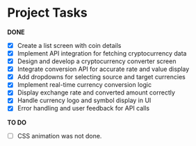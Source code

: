 # Project Tasks

**DONE**

- [x] Create a list screen with coin details
- [x] Implement API integration for fetching cryptocurrency data
- [x] Design and develop a cryptocurrency converter screen
- [x] Integrate conversion API for accurate rate and value display
- [x] Add dropdowns for selecting source and target currencies
- [x] Implement real-time currency conversion logic
- [x] Display exchange rate and converted amount correctly
- [x] Handle currency logo and symbol display in UI
- [x] Error handling and user feedback for API calls

**TO DO**

- [ ] CSS animation was not done.
